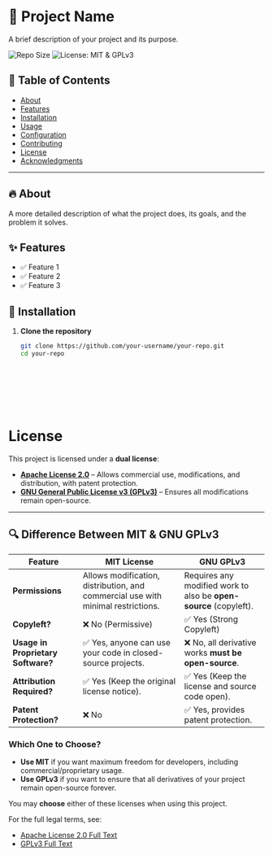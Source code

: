 # 📌 Project Name  
A brief description of your project and its purpose.

![Repo Size](https://img.shields.io/github/repo-size/lightbrigadeofficial/Brigade-Store)
![License: MIT & GPLv3](https://img.shields.io/badge/License-MIT%20%2B%20GPLv3-green.svg)


## 📖 Table of Contents  
- [About](README.md#about)  
- [Features](#features)  
- [Installation](#installation)  
- [Usage](#usage)  
- [Configuration](#configuration)  
- [Contributing](#contributing)  
- [License](README.md#license)  
- [Acknowledgments](#acknowledgments)  

---

## 🔥 About  
A more detailed description of what the project does, its goals, and the problem it solves.

## ✨ Features  
- ✅ Feature 1  
- ✅ Feature 2  
- ✅ Feature 3  

## 💾 Installation  
1. **Clone the repository**  
   ```bash
   git clone https://github.com/your-username/your-repo.git
   cd your-repo









# License

This project is licensed under a **dual license**:

- **[Apache License 2.0](LICENSE-APACHE.md)** – Allows commercial use, modifications, and distribution, with patent protection.
- **[GNU General Public License v3 (GPLv3)](LICENSE-GPLv3.md)** – Ensures all modifications remain open-source.

---

## **🔍 Difference Between MIT & GNU GPLv3**  

| Feature       | **MIT License** | **GNU GPLv3** |
|--------------|---------------|---------------|
| **Permissions** | Allows modification, distribution, and commercial use with minimal restrictions. | Requires any modified work to also be **open-source** (copyleft). |
| **Copyleft?** | ❌ No (Permissive) | ✅ Yes (Strong Copyleft) |
| **Usage in Proprietary Software?** | ✅ Yes, anyone can use your code in closed-source projects. | ❌ No, all derivative works **must be open-source**. |
| **Attribution Required?** | ✅ Yes (Keep the original license notice). | ✅ Yes (Keep the license and source code open). |
| **Patent Protection?** | ❌ No | ✅ Yes, provides patent protection. |

### **Which One to Choose?**
- **Use MIT** if you want maximum freedom for developers, including commercial/proprietary usage.  
- **Use GPLv3** if you want to ensure that all derivatives of your project remain open-source forever.  

You may **choose** either of these licenses when using this project.

For the full legal terms, see:  
- [Apache License 2.0 Full Text](LICENSE-APACHE.md)  
- [GPLv3 Full Text](LICENSE-GPLv3.md)

